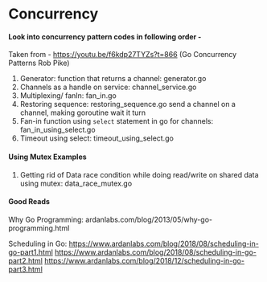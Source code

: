# Concurrency

#### Look into concurrency pattern codes in following order - 

Taken from - https://youtu.be/f6kdp27TYZs?t=866 (Go Concurrency Patterns Rob Pike)
1. Generator: function that returns a channel: generator.go
2. Channels as a handle on service: channel_service.go
3. Multiplexing/ fanIn: fan_in.go
4. Restoring sequence: restoring_sequence.go
    send a channel on a channel, making goroutine wait it turn
5. Fan-in function using `select` statement in go for channels: fan_in_using_select.go
6. Timeout using select: timeout_using_select.go

#### Using Mutex Examples 
1. Getting rid of Data race condition while doing read/write on shared data using mutex: data_race_mutex.go

#### Good Reads
Why Go Programming:
ardanlabs.com/blog/2013/05/why-go-programming.html

Scheduling in Go:
https://www.ardanlabs.com/blog/2018/08/scheduling-in-go-part1.html
https://www.ardanlabs.com/blog/2018/08/scheduling-in-go-part2.html
https://www.ardanlabs.com/blog/2018/12/scheduling-in-go-part3.html

